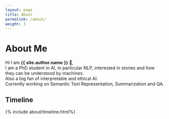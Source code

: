 ```yaml
---
layout: page
title: About
permalink: /about/
weight: 3
---
```


# **About Me**

Hi I am **{{ site.author.name }}** :wave:,<br>
I am a PhD student in AI, in particular NLP, interested in stories and how they can be understood by machines.<br> 
Also a big fan of interpretable and ethical AI.<br>
Currently working on Semantic Text Representation, Summarization and QA.

<!--
<div class="row">
{% include about/skills.html title="Obsession levels" source=site.data.time-spent %}
{% include about/skills.html title="<br>" source=site.data.time-spent-2 %}
</div>
-->

## **Timeline**

<div class="row">
{% include about/timeline.html%}
</div>